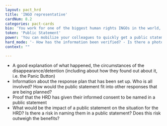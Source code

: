 ```yaml
---
layout: pact_hrd
title: 'INGO representative'
cardNum: 8.2
categories: pact-cards
bio: 'You work for one of the biggest human rights INGOs in the world, which has a regional office in the country. You try to maintain good connections with members of civil society and part of your remit is realising an organisational priority on HRD protection (both preventative and responsive).'
token: 'Public Statement'
power: 'You can mobilize your colleagues to quickly get a public statement released about security incidents against HRDs and the impact of said incidences on the health of civil society.'
hard_mode: '- How has the information been verified? - Is there a photo? Is there consent to use that photo? - Background information about the work of the HRD (i.e. geographic, thematic, target groups, etc). You can argue that the work of the HRD has to fit into the strategic direction of the INGO or you wouldn’t be able to prioritise putting out a statement. - You can explain  that you are worried they will want more than a public statement but that you and your team wouldn’t have the capacity to do any further work.'
context: ""

---
```


- A good explanation of what happened,  the circumstances of the disappearance/detention (including about how they found out about it, i.e. the Panic Button)
- Information about the response plan that has been set up. Who is all involved? How would the public statement fit into other responses that are being planned?  
- Proof that the HRD has given their informed consent to be named in a public statement
- What would be the impact of a public statement on the situation for the HRD? Is there a risk in naming them in a public statement? Does this risk outweigh the benefits?